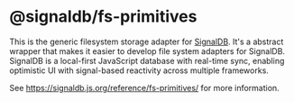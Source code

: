 # @signaldb/fs-primitives

This is the generic filesystem storage adapter for [SignalDB](https://github.com/maxnowack/signaldb). It's a abstract wrapper that makes it easier to develop file system adapters for SignalDB. SignalDB is a local-first JavaScript database with real-time sync, enabling optimistic UI with signal-based reactivity across multiple frameworks.

See https://signaldb.js.org/reference/fs-primitives/ for more information.
